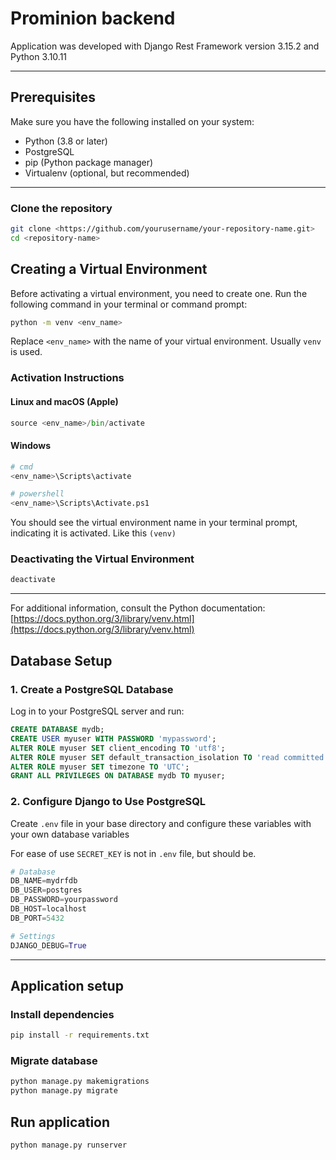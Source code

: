 # Prominion backend

Application was developed with Django Rest Framework version 3.15.2 and Python 3.10.11

---

## Prerequisites

Make sure you have the following installed on your system:

- Python (3.8 or later)
- PostgreSQL
- pip (Python package manager)
- Virtualenv (optional, but recommended)

---

### Clone the repository

```bash
git clone <https://github.com/yourusername/your-repository-name.git>
cd <repository-name>
```

## Creating a Virtual Environment

Before activating a virtual environment, you need to create one. Run the following command in your terminal or command prompt:

```bash
python -m venv <env_name>
```

Replace `<env_name>` with the name of your virtual environment. Usually `venv` is used.
<br/>

### Activation Instructions

#### Linux and macOS (Apple)

```python
source <env_name>/bin/activate
```

#### Windows

```python
# cmd
<env_name>\Scripts\activate

# powershell
<env_name>\Scripts\Activate.ps1
```

You should see the virtual environment name in your terminal prompt, indicating it is activated. Like this `(venv)`

### Deactivating the Virtual Environment

```bash
deactivate
```

---

For additional information, consult the Python documentation: [https://docs.python.org/3/library/venv.html](https://docs.python.org/3/library/venv.html)

## Database Setup

### 1. Create a PostgreSQL Database

Log in to your PostgreSQL server and run:

```sql
CREATE DATABASE mydb;
CREATE USER myuser WITH PASSWORD 'mypassword';
ALTER ROLE myuser SET client_encoding TO 'utf8';
ALTER ROLE myuser SET default_transaction_isolation TO 'read committed';
ALTER ROLE myuser SET timezone TO 'UTC';
GRANT ALL PRIVILEGES ON DATABASE mydb TO myuser;
```

### 2. Configure Django to Use PostgreSQL

Create `.env` file in your base directory and configure these variables with your own database variables

For ease of use `SECRET_KEY` is not in `.env` file, but should be.

```python
# Database
DB_NAME=mydrfdb
DB_USER=postgres
DB_PASSWORD=yourpassword
DB_HOST=localhost
DB_PORT=5432

# Settings
DJANGO_DEBUG=True
```

---

## Application setup

### Install dependencies

```bash
pip install -r requirements.txt
```

### Migrate database

```bash
python manage.py makemigrations
python manage.py migrate
```

## Run application

```bash
python manage.py runserver
```
